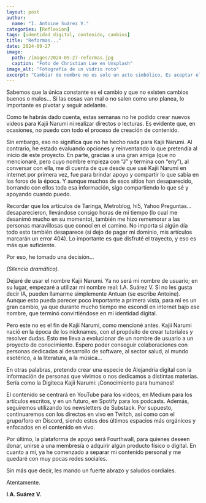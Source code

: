 ```yaml
---
layout: post
author:
  name: "I. Antoine Suárez V."
categories: [Reflexion]
tags: [identidad_digital, contenido, cambios]
title: "Reformas..."
date: 2024-09-27
image:
  path: /images/2024-09-27-reformas.jpg
  caption: "Foto de Christian Lue en Unsplash"
image_alt: "Fotografía de un vidrio roto"
excerpt: "Cambiar de nombre no es solo un acto simbólico. Es aceptar el pasado, proyectar el futuro y seguir compartiendo desde la autenticidad."
---
```



Sabemos que la única constante es el cambio y que no existen cambios buenos o malos… Si las cosas van mal o no salen como uno planea, lo importante es pivotar y seguir adelante.

Como te habrás dado cuenta, estas semanas no he podido crear nuevos videos para Kajii Narumi ni realizar directos o lecturas. Es evidente que, en ocasiones, no puedo con todo el proceso de creación de contenido.

Sin embargo, eso no significa que no he hecho nada para Kajii Narumi. Al contrario, he estado evaluando opciones y reinventando lo que pretendía al inicio de este proyecto. En parte, gracias a una gran amiga (que no mencionaré, pero cuyo nombre empieza con “J” y termina con “eny”), al conversar con ella, me di cuenta de que desde que usé Kajii Narumi en internet por primera vez, fue para brindar apoyo y compartir lo que sabía en los foros de la época. Y aunque muchos de esos sitios han desaparecido, borrando con ellos toda esa información, sigo compartiendo lo que sé y apoyando cuando puedo.

Recordar que los artículos de Taringa, Metroblog, hi5, Yahoo Preguntas... desaparecieron, llevándose consigo horas de mi tiempo (lo cual me desanimó mucho en su momento), también me hizo rememorar a las personas maravillosas que conocí en el camino. No importa si algún día todo esto también desaparece (si dejo de pagar mi dominio, mis artículos marcarán un error 404). Lo importante es que disfruté el trayecto, y eso es más que suficiente.

Por eso, he tomado una decisión...

_(Silencio dramático)._

Dejaré de usar el nombre Kajii Narumi. Ya no será mi nombre de usuario; en su lugar, empezaré a utilizar mi nombre real: I.A. Suárez V. Si no les gusta decir IA, pueden llamarme simplemente Antuan (se escribe Antoine). Aunque esto pueda parecer poco importante a primera vista, para mí es un gran cambio, ya que durante mucho tiempo me escondí en internet bajo ese nombre, que terminó convirtiéndose en mi identidad digital.

Pero este no es el fin de Kajii Narumi, como mencioné antes. Kajii Narumi nació en la época de los nicknames, con el propósito de crear tutoriales y resolver dudas. Esto me lleva a evolucionar de un nombre de usuario a un proyecto de conocimiento. Espero poder conseguir colaboraciones con personas dedicadas al desarrollo de software, al sector salud, al mundo esotérico, a la literatura, a la música...

En otras palabras, pretendo crear una especie de Alejandría digital con la información de personas que vivimos o nos dedicamos a distintas materias. Sería como la Digiteca Kajii Narumi: ¡Conocimiento para humanos!

El contenido se centrará en YouTube para los videos, en Medium para los artículos escritos, y en un futuro, en Spotify para los podcasts. Además, seguiremos utilizando los newsletters de Substack. Por supuesto, continuaremos con los directos en vivo en Twitch, así como con el grupo/foro en Discord, siendo estos dos últimos espacios más orgánicos y enfocados en el contenido en vivo.

Por último, la plataforma de apoyo será Fourthwall, para quienes deseen donar, unirse a una membresía o adquirir algún producto físico o digital. En cuanto a mí, ya he comenzado a separar mi contenido personal y me quedaré con muy pocas redes sociales.

Sin más que decir, les mando un fuerte abrazo y saludos cordiales.

Atentamente.

**I.A. Suárez V.**
